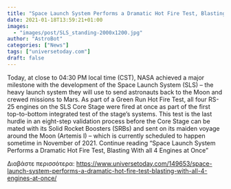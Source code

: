 ```yaml
---
title: "Space Launch System Performs a Dramatic Hot Fire Test, Blasting With all 4 Engines at Once"
date: 2021-01-18T13:59:21+01:00
images:
  - "images/post/SLS_standing-2000x1200.jpg"
author: "AstroBot"
categories: ["News"]
tags: ["universetoday.com"]
draft: false
---
```


Today, at close to 04:30 PM local time (CST), NASA achieved a major milestone with the development of the Space Launch System (SLS) – the heavy launch system they will use to send astronauts back to the Moon and crewed missions to Mars. As part of a Green Run Hot Fire Test, all four RS-25 engines on the SLS Core Stage were fired at once as part of the first top-to-bottom integrated test of the stage’s systems. This test is the last hurdle in an eight-step validation process before the Core Stage can be mated with its Solid Rocket Boosters (SRBs) and sent on its maiden voyage around the Moon (Artemis I) – which is currently scheduled to happen sometime in November of 2021. Continue reading “Space Launch System Performs a Dramatic Hot Fire Test, Blasting With all 4 Engines at Once” 

Διαβάστε περισσότερα: https://www.universetoday.com/149653/space-launch-system-performs-a-dramatic-hot-fire-test-blasting-with-all-4-engines-at-once/
